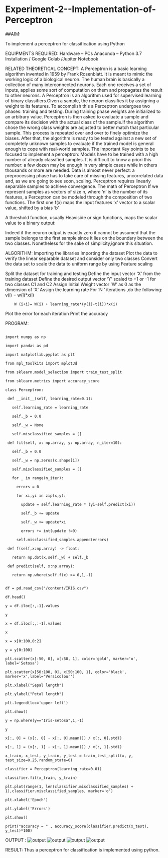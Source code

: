 # Experiment-2--Implementation-of-Perceptron
##AIM:

To implement a perceptron for classification using Python

EQUIPMENTS REQUIRED:
Hardware – PCs
Anaconda – Python 3.7 Installation / Google Colab /Jupiter Notebook

RELATED THEORETICAL CONCEPT:
A Perceptron is a basic learning algorithm invented in 1959 by Frank Rosenblatt. It is meant to mimic the working logic of a biological neuron. The human brain is basically a collection of many interconnected neurons. Each one receives a set of inputs, applies some sort of computation on them and propagates the result to other neurons.
A Perceptron is an algorithm used for supervised learning of binary classifiers.Given a sample, the neuron classifies it by assigning a weight to its features. To accomplish this a Perceptron undergoes two phases: training and testing. During training phase weights are initialized to an arbitrary value. Perceptron is then asked to evaluate a sample and compare its decision with the actual class of the sample.If the algorithm chose the wrong class weights are adjusted to better match that particular sample. This process is repeated over and over to finely optimize the biases. After that, the algorithm is ready to be tested against a new set of completely unknown samples to evaluate if the trained model is general enough to cope with real-world samples.
The important Key points to be focused to implement a perceptron:
Models have to be trained with a high number of already classified samples. It is difficult to know a priori this number: a few dozen may be enough in very simple cases while in others thousands or more are needed.
Data is almost never perfect: a preprocessing phase has to take care of missing features, uncorrelated data and, as we are going to see soon, scaling.
Perceptron requires linearly separable samples to achieve convergence.
The math of Perceptron
If we represent samples as vectors of size n, where ‘n’ is the number of its features, a Perceptron can be modeled through the composition of two functions. The first one 
f(x) maps the input features  ‘x’  vector to a scalar value, shifted by a bias ‘b’

A threshold function, usually Heaviside or sign functions, maps the scalar value to a binary output:

Indeed if the neuron output is exactly zero it cannot be assumed that the sample belongs to the first sample since it lies on the boundary between the two classes. Nonetheless for the sake of simplicity,ignore this situation.


ALGORITHM:
Importing the libraries
Importing the dataset
Plot the data to verify the linear separable dataset and consider only two classes
Convert the data set to scale the data to uniform range by using Feature scaling

Split the dataset for training and testing
Define the input vector ‘X’ from the training dataset
Define the desired output vector ‘Y’ scaled to +1 or -1 for two classes C1 and C2
Assign Initial Weight vector ‘W’ as 0 as the dimension of ‘X’
Assign the learning rate
For ‘N ‘ iterations ,do the following:
        v(i) = w(i)*x(i)
         
        W (i+i)= W(i) + learning_rate*(y(i)-t(i))*x(i)
Plot the error for each iteration 
Print the accuracy


 PROGRAM:
 ```
 
 import numpy as np 
 
import pandas as pd 

import matplotlib.pyplot as plt 

from mpl_toolkits import mplot3d

from sklearn.model_selection import train_test_split 

from sklearn.metrics import accuracy_score

class Perceptron:

  def __init__(self, learning_rate=0.1):
  
    self.learning_rate = learning_rate
    
    self._b = 0.0
    
    self._w = None
    
    self.misclassified_samples = []
    
  def fit(self, x: np.array, y: np.array, n_iter=10):
  
    self._b = 0.0
    
    self._w = np.zeros(x.shape[1])
    
    self.misclassified_samples = []
    
    for _ in range(n_iter):
    
      errors = 0
      
      for xi,yi in zip(x,y):
      
        update = self.learning_rate * (yi-self.predict(xi))
        
        self._b += update
        
        self._w += update*xi
        
        errors += int(update !=0)
        
      self.misclassified_samples.append(errors)
      
  def f(self,x:np.array) -> float:
  
    return np.dot(x,self._w) + self._b
    
  def predict(self, x:np.array):
  
    return np.where(self.f(x) >= 0,1,-1) 
    
    
df = pd.read_csv("/content/IRIS.csv")

df.head()

y = df.iloc[:,-1].values

y

x = df.iloc[:,:-1].values

x

x = x[0:100,0:2]

y = y[0:100]

plt.scatter(x[:50, 0], x[:50, 1], color='gold', marker='o', label='Setosa')

plt.scatter(x[50:100, 0], x[50:100, 1], color='black', marker='x',label='Versicolour')

plt.xlabel("Sepal length")

plt.ylabel("Petal length")

plt.legend(loc='upper left')

plt.show()

y = np.where(y=="Iris-setosa",1,-1)

y

x[:, 0] = (x[:, 0] - x[:, 0].mean()) / x[:, 0].std()

x[:, 1] = (x[:, 1] - x[:, 1].mean()) / x[:, 1].std()

x_train, x_test, y_train, y_test = train_test_split(x, y, test_size=0.25,random_state=0)

classifier = Perceptron(learning_rate=0.01)

classifier.fit(x_train, y_train)

plt.plot(range(1, len(classifier.misclassified_samples) + 1),classifier.misclassified_samples, marker='o')

plt.xlabel('Epoch')

plt.ylabel('Errors')

plt.show()

print("accuracy = " , accuracy_score(classifier.predict(x_test), y_test)*100)

```
OUTPUT :
![output](https://github.com/jhansi21005096/Experiment-2--Implementation-of-Perceptron/blob/main/output.a.png)
![output](https://github.com/jhansi21005096/Experiment-2--Implementation-of-Perceptron/blob/main/output.b.png)
![output](https://github.com/jhansi21005096/Experiment-2--Implementation-of-Perceptron/blob/main/output.e.png)
![output](https://github.com/jhansi21005096/Experiment-2--Implementation-of-Perceptron/blob/main/output.d.png)

RESULT:
Thus a perceptron for classification is implemented using python.

